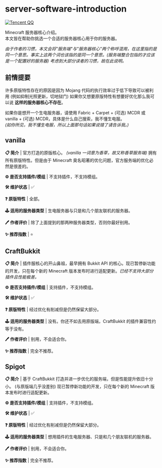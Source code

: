# server-software-introduction

[![Tencent QQ](https://img.shields.io/badge/Tencent%23QQ-%2312B7F5?style=for-the-badge&logo=tencentqq&logoColor=white)](https://jq.qq.com/?_wv=1027&k=i2MG7npf)

Minecraft 服务器核心介绍。<br>
本文皆在帮助你挑选一个合适的服务器核心用于你的服务器。<br>

*由于作者的习惯，本文会将"服务端"与"服务器核心"两个称呼混用，在这里指的是同一个意思。事实上这两个词也该指的是同一个意思。(服务端整合包指的才应该是一个配置好的服务器) 考虑到大部分读者的习惯，故在此说明。*

## 前情提要

许多原版特性存在的原因是因为 Mojang 代码的执行效率过于低下导致可以被利用 (例如抑制光照更新，切地狱门) 如果你又想要原版特性有想要好优化那么我可以说 **这样的服务器核心不存在**。<br>

如果你是想开一个生电服务器，请使用 Fabric + Carpet + (可选) MCDR 或 vanilla + (可选) MCDR，具体是什么自己搜索，我不懂生电服。<br>
*(如你所见，我不懂生电服，所以上面那句话如果说错了请告诉我。)*

## vanilla

**📋 简介** | 官方打造的原版核心。 *(vanilla 一词意为香草，故又称香草服务端)* 拥有所有原版特性。但是由于 Minecraft 臭名昭著的优化问题，官方服务端的优化必然是很差的。

**⚙️ 是否支持插件/模组** | 不支持插件，不支持模组。

**🛠️ 维护状态** | ✅

**❓ 原版特性** | 全部。

**🕹️ 适用的服务器类型** | 生电服务器与只是和几个朋友联机的服务器。

**🖊️ 作者评价** | 除了上面提到的那两种服务器类型，否则你最好别用。

**✨ 推荐指数** | ⭐

## CraftBukkit

**📋 简介** | 插件服核心的开山鼻祖，最早拥有 Bukkit API 的核心。现已暂停新功能的开发，只在每个新的 Minecraft 版本发布时进行适配更新。*已经不支持大部分插件且性能极差。*

**⚙️ 是否支持插件/模组** | 支持插件，不支持模组。

**🛠️ 维护状态** | ✅

**❓ 原版特性** | 经过优化有削减但是仍然保留大部分。

**🕹️ 适用的服务器类型** | 没有。你还不如去用原版端，CraftBukkit 的插件兼容性约等于没有。

**🖊️ 作者评价** | 别用，不会适合你。

**✨ 推荐指数** | 完全不推荐。

## Spigot

**📋 简介** | 基于 CraftBukkit 打造并进一步优化的服务端，但是性能提升依旧十分小。 (与原版端几乎没差别) 现已暂停新功能的开发，只在每个新的 Minecraft 版本发布时进行适配更新。

**⚙️ 是否支持插件/模组** | 支持插件，不支持模组。

**🛠️ 维护状态** | ✅

**❓ 原版特性** | 经过优化有削减但是仍然保留大部分。

**🕹️ 适用的服务器类型** | 想用插件的生电服务器、只是和几个朋友联机的服务器。

**🖊️ 作者评价** | 别用，不会适合你。

**✨ 推荐指数** | 完全不推荐。
